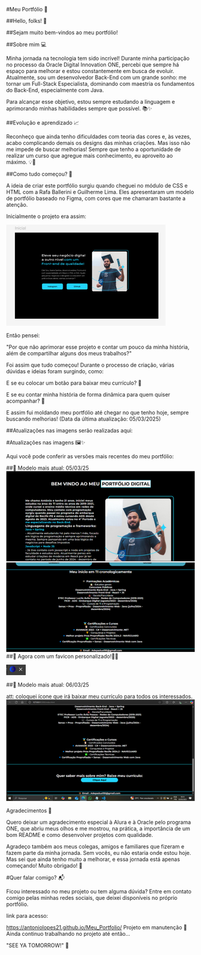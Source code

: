 ﻿#Meu Portfólio 🚀

##Hello, folks! 👋

##Sejam muito bem-vindos ao meu portfólio!

##Sobre mim 💻

Minha jornada na tecnologia tem sido incrível! Durante minha participação no processo da Oracle Digital Innovation ONE, percebi que sempre há espaço para melhorar e estou constantemente em busca de evoluir. Atualmente, sou um desenvolvedor Back-End com um grande sonho: me tornar um Full-Stack Especialista, dominando com maestria os fundamentos do Back-End, especialmente com Java.

Para alcançar esse objetivo, estou sempre estudando a linguagem e aprimorando minhas habilidades sempre que possível. 📚✨

##Evolução e aprendizado 📈

Reconheço que ainda tenho dificuldades com teoria das cores e, às vezes, acabo complicando demais os designs das minhas criações. Mas isso não me impede de buscar melhorias! Sempre que tenho a oportunidade de realizar um curso que agregue mais conhecimento, eu aproveito ao máximo. 💡🎨

##Como tudo começou? 🤔

A ideia de criar este portfólio surgiu quando cheguei no módulo de CSS e HTML com a Rafa Ballerini e Guilherme Lima. Eles apresentaram um modelo de portfólio baseado no Figma, com cores que me chamaram bastante a atenção.

Inicialmente o projeto era assim:

![alt text](img_Project_att/image-1.png)

 Então pensei:

"Por que não aprimorar esse projeto e contar um pouco da minha história, além de compartilhar alguns dos meus trabalhos?"

Foi assim que tudo começou! Durante o processo de criação, várias dúvidas e ideias foram surgindo, como:

E se eu colocar um botão para baixar meu currículo? 📄

E se eu contar minha história de forma dinâmica para quem quiser acompanhar? 📜

E assim fui moldando meu portfólio até chegar no que tenho hoje, sempre buscando melhorias! (Data da última atualização: 05/03/2025)

##Atualizações nas imagens serão realizadas aqui:

#Atualizações nas imagens 🖼️✨

Aqui você pode conferir as versões mais recentes do meu portfólio:

##🔹 Modelo mais atual: 05/03/25
![alt text](img_Project_att/image-2.png)
![alt text](img_Project_att/image-4.png)
##🔹 Agora com um favicon personalizado!🎨🔥

![alt text](img_Project_att/image-5.png)

##🔹 Modelo mais atual: 06/03/25

att: coloquei ícone que irá baixar meu currículo para todos os interessados.
![alt text](img_Project_att/attCurriculo.png)


Agradecimentos 🙌

Quero deixar um agradecimento especial à Alura e à Oracle pelo programa ONE, que abriu meus olhos e me mostrou, na prática, a importância de um bom README e como desenvolver projetos com qualidade.

Agradeço também aos meus colegas, amigos e familiares que fizeram e fazem parte da minha jornada. Sem vocês, eu não estaria onde estou hoje. Mas sei que ainda tenho muito a melhorar, e essa jornada está apenas começando! Muito obrigado! 💙

#Quer falar comigo? 📬

Ficou interessado no meu projeto ou tem alguma dúvida? Entre em contato comigo pelas minhas redes sociais, que deixei disponíveis no próprio portfólio. 

link para acesso: 

https://antoniolopes21.github.io/Meu_Portfolio/
Projeto em manutenção 🔧 Ainda continuo trabalhando no projeto até então...

"SEE YA TOMORROW!" 🚀
